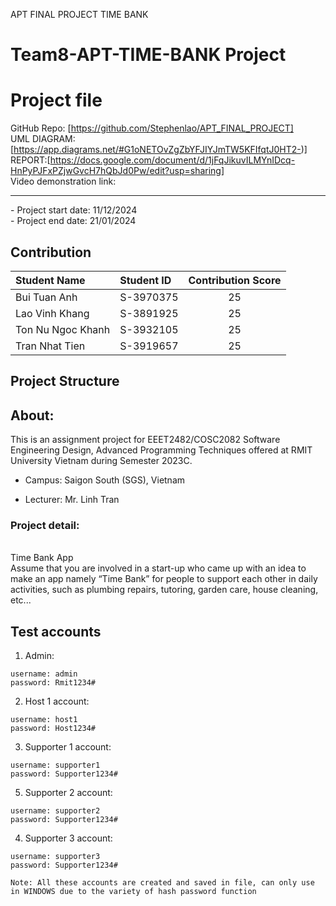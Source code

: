 APT FINAL PROJECT TIME BANK
# Team8-APT-TIME-BANK Project

# Project file

GitHub Repo: [https://github.com/Stephenlao/APT_FINAL_PROJECT]
<br />
UML DIAGRAM: [https://app.diagrams.net/#G1oNETOvZgZbYFJIYJmTW5KFIfqtJ0HT2-)]
<br />
REPORT:[https://docs.google.com/document/d/1jFqJikuvILMYnIDcq-HnPyPJFxPZjwGvcH7hQbJd0Pw/edit?usp=sharing]
</br>
Video demonstration link: 
<br />
<hr>
- Project start date: 11/12/2024
<br />
- Project end date: 21/01/2024

## Contribution

| Student Name      | Student ID | Contribution Score |
| :---------------- | :--------- | :----------------: |
| Bui Tuan Anh      | S-3970375  |         25         |
| Lao Vinh Khang    | S-3891925  |         25         |
| Ton Nu Ngoc Khanh | S-3932105  |         25         |
| Tran Nhat Tien    | S-3919657  |         25         |



## Project Structure


## About:
This is an assignment project for EEET2482/COSC2082 Software Engineering Design, Advanced Programming Techniques offered at RMIT University Vietnam during Semester 2023C.

- Campus: Saigon South (SGS), Vietnam

- Lecturer: Mr. Linh Tran

### Project detail: 
</br>
Time Bank App
</br>
Assume that you are involved in a start-up who came up with an idea to make an app namely “Time 
Bank” for people to support each other in daily activities, such as plumbing repairs, tutoring, garden care, 
house cleaning, etc...


## Test accounts
1. Admin:
```
username: admin
password: Rmit1234#
```
2. Host 1 account:
```
username: host1
password: Host1234#
```
3. Supporter 1 account:
```
username: supporter1
password: Supporter1234#
```
5. Supporter 2 account:
```
username: supporter2
password: Supporter1234#
```
4. Supporter 3 account:
```
username: supporter3
password: Supporter1234#

Note: All these accounts are created and saved in file, can only use in WINDOWS due to the variety of hash password function
